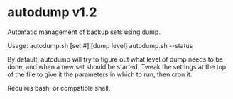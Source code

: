 autodump v1.2
========

Automatic management of backup sets using dump.

Usage: 	autodump.sh [set #] [dump level]
		autodump.sh --status

By default, autodump will try to figure out what level of dump needs to be done, and when a new set should be started.
Tweak the settings at the top of the file to give it the parameters in which to run, then cron it.

Requires bash, or compatible shell.

